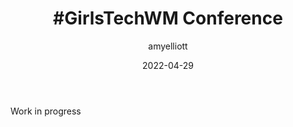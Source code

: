 ﻿---
layout: post
title:  "#GirlsTechWM Conference"
type: "Personal Blog"
color: "background-color: firebrick"
summary: "I attended GirlsTechWM to represent Sumo Digital. I helped run a game dev workshop with 2 collegues, and done a talk for 200~ secondary school aged students about how they can use their current school subjects to help them start up a portfolio for the Tech Industry."
author: amyelliott
date: '2022-04-29'
category: ['personal', 'education']
thumbnail: /assets/img/posts/GirlsTechConference/cover.png
keywords: personal, education
permalink: /blog/girlstech-2022/
usemathjax: true
---
Work in progress